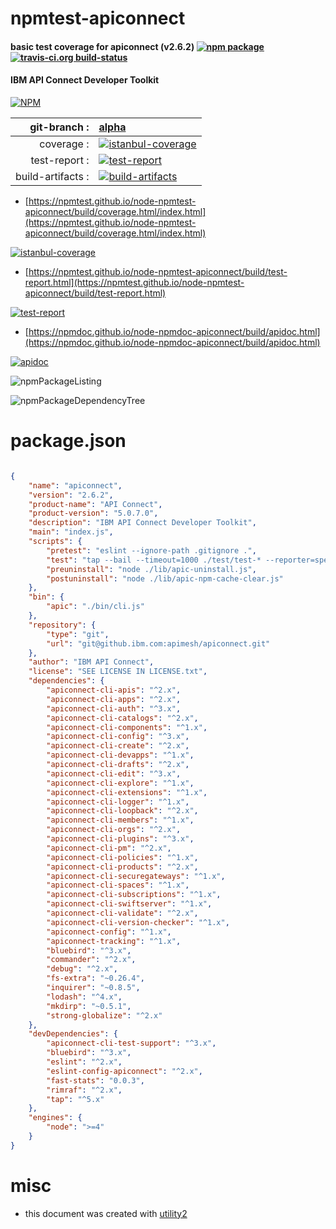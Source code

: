 # npmtest-apiconnect

#### basic test coverage for  apiconnect (v2.6.2)  [![npm package](https://img.shields.io/npm/v/npmtest-apiconnect.svg?style=flat-square)](https://www.npmjs.org/package/npmtest-apiconnect) [![travis-ci.org build-status](https://api.travis-ci.org/npmtest/node-npmtest-apiconnect.svg)](https://travis-ci.org/npmtest/node-npmtest-apiconnect)

#### IBM API Connect Developer Toolkit

[![NPM](https://nodei.co/npm/apiconnect.png?downloads=true&downloadRank=true&stars=true)](https://www.npmjs.com/package/apiconnect)

| git-branch : | [alpha](https://github.com/npmtest/node-npmtest-apiconnect/tree/alpha)|
|--:|:--|
| coverage : | [![istanbul-coverage](https://npmtest.github.io/node-npmtest-apiconnect/build/coverage.badge.svg)](https://npmtest.github.io/node-npmtest-apiconnect/build/coverage.html/index.html)|
| test-report : | [![test-report](https://npmtest.github.io/node-npmtest-apiconnect/build/test-report.badge.svg)](https://npmtest.github.io/node-npmtest-apiconnect/build/test-report.html)|
| build-artifacts : | [![build-artifacts](https://npmtest.github.io/node-npmtest-apiconnect/glyphicons_144_folder_open.png)](https://github.com/npmtest/node-npmtest-apiconnect/tree/gh-pages/build)|

- [https://npmtest.github.io/node-npmtest-apiconnect/build/coverage.html/index.html](https://npmtest.github.io/node-npmtest-apiconnect/build/coverage.html/index.html)

[![istanbul-coverage](https://npmtest.github.io/node-npmtest-apiconnect/build/screenCapture.buildCi.browser.%252Ftmp%252Fbuild%252Fcoverage.lib.html.png)](https://npmtest.github.io/node-npmtest-apiconnect/build/coverage.html/index.html)

- [https://npmtest.github.io/node-npmtest-apiconnect/build/test-report.html](https://npmtest.github.io/node-npmtest-apiconnect/build/test-report.html)

[![test-report](https://npmtest.github.io/node-npmtest-apiconnect/build/screenCapture.buildCi.browser.%252Ftmp%252Fbuild%252Ftest-report.html.png)](https://npmtest.github.io/node-npmtest-apiconnect/build/test-report.html)

- [https://npmdoc.github.io/node-npmdoc-apiconnect/build/apidoc.html](https://npmdoc.github.io/node-npmdoc-apiconnect/build/apidoc.html)

[![apidoc](https://npmdoc.github.io/node-npmdoc-apiconnect/build/screenCapture.buildCi.browser.%252Ftmp%252Fbuild%252Fapidoc.html.png)](https://npmdoc.github.io/node-npmdoc-apiconnect/build/apidoc.html)

![npmPackageListing](https://npmtest.github.io/node-npmtest-apiconnect/build/screenCapture.npmPackageListing.svg)

![npmPackageDependencyTree](https://npmtest.github.io/node-npmtest-apiconnect/build/screenCapture.npmPackageDependencyTree.svg)



# package.json

```json

{
    "name": "apiconnect",
    "version": "2.6.2",
    "product-name": "API Connect",
    "product-version": "5.0.7.0",
    "description": "IBM API Connect Developer Toolkit",
    "main": "index.js",
    "scripts": {
        "pretest": "eslint --ignore-path .gitignore .",
        "test": "tap --bail --timeout=1000 ./test/test-* --reporter=spec",
        "preuninstall": "node ./lib/apic-uninstall.js",
        "postuninstall": "node ./lib/apic-npm-cache-clear.js"
    },
    "bin": {
        "apic": "./bin/cli.js"
    },
    "repository": {
        "type": "git",
        "url": "git@github.ibm.com:apimesh/apiconnect.git"
    },
    "author": "IBM API Connect",
    "license": "SEE LICENSE IN LICENSE.txt",
    "dependencies": {
        "apiconnect-cli-apis": "^2.x",
        "apiconnect-cli-apps": "^2.x",
        "apiconnect-cli-auth": "^3.x",
        "apiconnect-cli-catalogs": "^2.x",
        "apiconnect-cli-components": "^1.x",
        "apiconnect-cli-config": "^3.x",
        "apiconnect-cli-create": "^2.x",
        "apiconnect-cli-devapps": "^1.x",
        "apiconnect-cli-drafts": "^2.x",
        "apiconnect-cli-edit": "^3.x",
        "apiconnect-cli-explore": "^1.x",
        "apiconnect-cli-extensions": "^1.x",
        "apiconnect-cli-logger": "^1.x",
        "apiconnect-cli-loopback": "^2.x",
        "apiconnect-cli-members": "^1.x",
        "apiconnect-cli-orgs": "^2.x",
        "apiconnect-cli-plugins": "^3.x",
        "apiconnect-cli-pm": "^2.x",
        "apiconnect-cli-policies": "^1.x",
        "apiconnect-cli-products": "^2.x",
        "apiconnect-cli-securegateways": "^1.x",
        "apiconnect-cli-spaces": "^1.x",
        "apiconnect-cli-subscriptions": "^1.x",
        "apiconnect-cli-swiftserver": "^1.x",
        "apiconnect-cli-validate": "^2.x",
        "apiconnect-cli-version-checker": "^1.x",
        "apiconnect-config": "^1.x",
        "apiconnect-tracking": "^1.x",
        "bluebird": "^3.x",
        "commander": "^2.x",
        "debug": "^2.x",
        "fs-extra": "~0.26.4",
        "inquirer": "~0.8.5",
        "lodash": "^4.x",
        "mkdirp": "~0.5.1",
        "strong-globalize": "^2.x"
    },
    "devDependencies": {
        "apiconnect-cli-test-support": "^3.x",
        "bluebird": "^3.x",
        "eslint": "^2.x",
        "eslint-config-apiconnect": "^2.x",
        "fast-stats": "0.0.3",
        "rimraf": "^2.x",
        "tap": "^5.x"
    },
    "engines": {
        "node": ">=4"
    }
}
```



# misc
- this document was created with [utility2](https://github.com/kaizhu256/node-utility2)
